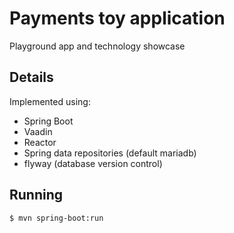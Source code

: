 # Payments toy application
Playground app and technology showcase
## Details
Implemented using:
* Spring Boot
* Vaadin
* Reactor
* Spring data repositories (default mariadb)
* flyway (database version control)

## Running
`$ mvn spring-boot:run`
